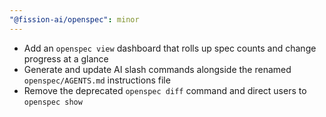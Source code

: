 ```yaml
---
"@fission-ai/openspec": minor
---
```


- Add an `openspec view` dashboard that rolls up spec counts and change progress at a glance
- Generate and update AI slash commands alongside the renamed `openspec/AGENTS.md` instructions file
- Remove the deprecated `openspec diff` command and direct users to `openspec show`
